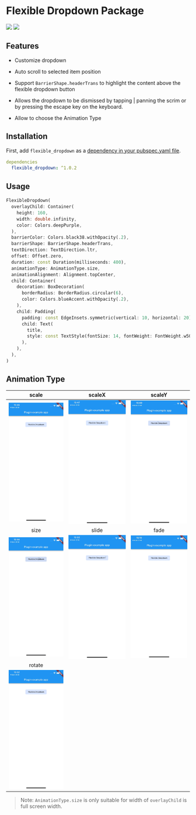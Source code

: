 # Flexible Dropdown Package

<div align="left">
<a href="https://pub.dev/packages/flexible_dropdown" rel="noopener" target="_blank"><img src="https://img.shields.io/pub/v/flexible_dropdown"></a>
<a href="https://flutter.dev/" rel="noopener" target="_blank"><img src="https://img.shields.io/badge/platform-flutter-ff69b4.svg"></a>
</div>


## Features

* Customize dropdown

* Auto scroll to selected item position

* Support `BarrierShape.headerTrans` to highlight the content above the flexible dropdown button

* Allows the dropdown to be dismissed by tapping | panning the scrim or by pressing the escape key on the keyboard.

* Allow to choose the Animation Type

## Installation

First, add `flexible_dropdown` as a [dependency in your pubspec.yaml file](https://flutter.dev/using-packages/).

```yaml
dependencies
  flexible_dropdown: ^1.0.2
```

## Usage

```dart
FlexibleDropdown(
  overlayChild: Container(
    height: 160,
    width: double.infinity,
    color: Colors.deepPurple,
  ),
  barrierColor: Colors.black38.withOpacity(.2),
  barrierShape: BarrierShape.headerTrans,
  textDirection: TextDirection.ltr,
  offset: Offset.zero,
  duration: const Duration(milliseconds: 400),
  animationType: AnimationType.size,
  animationAlignment: Alignment.topCenter,
  child: Container(
    decoration: BoxDecoration(
      borderRadius: BorderRadius.circular(6),
      color: Colors.blueAccent.withOpacity(.2),
    ),
    child: Padding(
      padding: const EdgeInsets.symmetric(vertical: 10, horizontal: 20),
      child: Text(
        title,
        style: const TextStyle(fontSize: 14, fontWeight: FontWeight.w500),
      ),
    ),
  ),
)
```

## Animation Type
|scale|scaleX|scaleY|
|:-------------------------:|:-------------------------:|:-------------------------:|
|![](assets/scale.gif)|![](assets/scaleX.gif)|![](assets/scaleY.gif)|
|size|slide|fade|
|![](assets/size.gif)|![](assets/slide.gif)|![](assets/fade.gif)|
|rotate|||
|![](assets/rotate.gif)|||

> Note: `AnimationType.size` is only suitable for width of `overlayChild` is full screen width.
